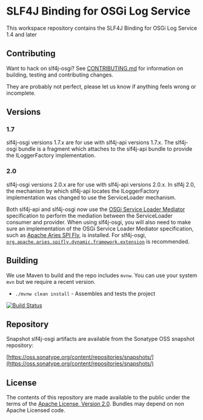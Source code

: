 <h1>SLF4J Binding for OSGi Log Service</h1>

This workspace repository contains the SLF4J Binding for OSGi Log Service 1.4 and later

## Contributing

Want to hack on slf4j-osgi? See [CONTRIBUTING.md](CONTRIBUTING.md) for information on building, testing and contributing changes.

They are probably not perfect, please let us know if anything feels
wrong or incomplete.

## Versions

### 1.7

slf4j-osgi versions 1.7.x are for use with slf4j-api versions 1.7.x.
The slf4j-osgi bundle is a fragment which attaches to the slf4j-api bundle to provide the ILoggerFactory implementation.

### 2.0

slf4j-osgi versions 2.0.x are for use with slf4j-api versions 2.0.x.
In slf4j 2.0, the mechanism by which slf4j-api locates the ILoggerFactory implementation was changed to use the ServiceLoader mechanism.

Both slf4j-api and slf4j-osgi now use the [OSGi Service Loader Mediator](https://docs.osgi.org/specification/osgi.cmpn/8.0.0/service.loader.html) specification to perform the mediation between the ServiceLoader consumer and provider.
When using slf4j-osgi, you will also need to make sure an implementation of the OSGi Service Loader Mediator specification, such as [Apache Aries SPI Fly](https://aries.apache.org/documentation/modules/spi-fly.html), is installed.
For slf4j-osgi, [`org.apache.aries.spifly.dynamic.framework.extension`](https://aries.apache.org/documentation/modules/spi-fly.html#_dynamic_weaving_framework_extension) is recommended.

## Building

We use Maven to build and the repo includes `mvnw`.
You can use your system `mvn` but we require a recent version.

- `./mvnw clean install` - Assembles and tests the project

[![Build Status](https://github.com/osgi/slf4j-osgi/workflows/CI%20Build/badge.svg)](https://github.com/osgi/slf4j-osgi/actions?query=workflow%3A%22CI%20Build%22)

## Repository

Snapshot slf4j-osgi artifacts are available from the Sonatype OSS snapshot repository:

[https://oss.sonatype.org/content/repositories/snapshots/](https://oss.sonatype.org/content/repositories/snapshots/)

## License

The contents of this repository are made available to the public under the terms of the [Apache License, Version 2.0](https://www.apache.org/licenses/LICENSE-2.0).
Bundles may depend on non Apache Licensed code.

